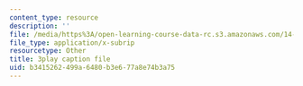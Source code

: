 ```yaml
---
content_type: resource
description: ''
file: /media/https%3A/open-learning-course-data-rc.s3.amazonaws.com/14-13-psychology-and-economics-spring-2020/b3415262499a6480b3e677a8e74b3a75_K7QVIqV2QMk.srt
file_type: application/x-subrip
resourcetype: Other
title: 3play caption file
uid: b3415262-499a-6480-b3e6-77a8e74b3a75
---
```

